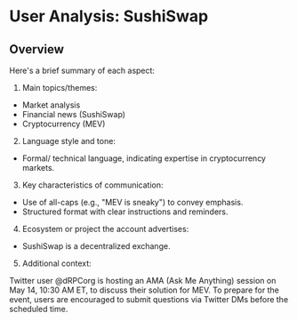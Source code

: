 # User Analysis: SushiSwap

## Overview

Here's a brief summary of each aspect:

1. Main topics/themes:
- Market analysis
- Financial news (SushiSwap)
- Cryptocurrency (MEV)

2. Language style and tone:
- Formal/ technical language, indicating expertise in cryptocurrency markets.

3. Key characteristics of communication:
- Use of all-caps (e.g., "MEV is sneaky") to convey emphasis.
- Structured format with clear instructions and reminders.

4. Ecosystem or project the account advertises:
- SushiSwap is a decentralized exchange.

5. Additional context:

 Twitter user @dRPCorg is hosting an AMA (Ask Me Anything) session on May 14, 10:30 AM ET, to discuss their solution for MEV. To prepare for the event, users are encouraged to submit questions via Twitter DMs before the scheduled time.